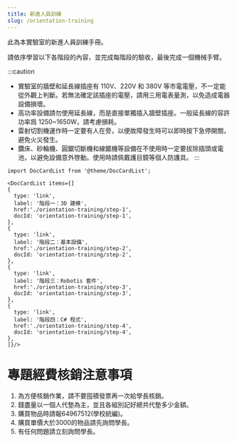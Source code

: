```yaml
---
title: 新進人員訓練
slug: /orientation-training
---
```


此為本實驗室的新進人員訓練手冊。

請依序學習以下各階段的內容，並完成每階段的驗收，最後完成一個機械手臂。

:::caution
- 實驗室的牆壁和延長線插座有 110V、220V 和 380V 等市電電壓，不一定能從外觀上判斷。若無法確定該插座的電壓，請用三用電表量測，以免造成電器設備損壞。
- 高功率設備請勿使用延長線，而是直接單獨插入牆壁插座。一般延長線的容許功率爲 1250\~1650W，請考慮損耗。
- 雷射切割機運作時一定要有人在旁，以便故障發生時可以即時按下急停開關，避免火災發生。
- 鑽床、砂輪機、圓鋸切斷機和線鋸機等設備在不使用時一定要拔除插頭或電池，以避免設備意外啓動。使用時請佩戴護目鏡等個人防護具。
:::

```mdx-code-block
import DocCardList from '@theme/DocCardList';

<DocCardList items={[
{
  type: 'link',
  label: '階段一：3D 建模',
  href:'./orientation-training/step-1',
  docId: 'orientation-training/step-1',
},
{
  type: 'link',
  label: '階段二：基本設備',
  href:'./orientation-training/step-2',
  docId: 'orientation-training/step-2',
},
{
  type: 'link',
  label: '階段三：Robotis 套件',
  href:'./orientation-training/step-3',
  docId: 'orientation-training/step-3',
},
{
  type: 'link',
  label: '階段四：C# 程式',
  href:'./orientation-training/step-4',
  docId: 'orientation-training/step-4',
},
]}/>
```
# 專題經費核銷注意事項
1. 為方便核銷作業，請不要囤積發票再一次給學長核銷。
2. 錢盡量以一個人代墊為主，並且各組別記好總共代墊多少金額。
3. 購買物品時請報64967512(學校統編)。
4. 購買單價大於3000的物品請先詢問學長。
5.  有任何問題請立刻詢問學長。
